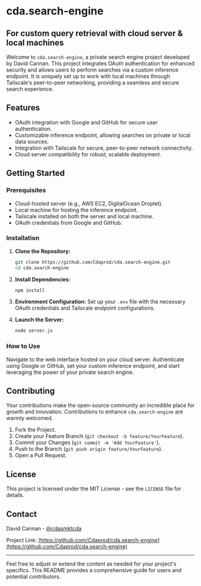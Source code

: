 # cda.search-engine

## For custom query retrieval with cloud server & local machines

Welcome to `cda.search-engine`, a private search engine project developed by David Cannan. This project integrates OAuth authentication for enhanced security and allows users to perform searches via a custom inference endpoint. It is uniquely set up to work with local machines through Tailscale's peer-to-peer networking, providing a seamless and secure search experience.

## Features

- OAuth integration with Google and GitHub for secure user authentication.
- Customizable inference endpoint, allowing searches on private or local data sources.
- Integration with Tailscale for secure, peer-to-peer network connectivity.
- Cloud server compatibility for robust, scalable deployment.

## Getting Started

### Prerequisites

- Cloud-hosted server (e.g., AWS EC2, DigitalOcean Droplet).
- Local machine for hosting the inference endpoint.
- Tailscale installed on both the server and local machine.
- OAuth credentials from Google and GitHub.

### Installation

1. **Clone the Repository:**
   ```bash
   git clone https://github.com/Cdaprod/cda.search-engine.git
   cd cda.search-engine
   ```

2. **Install Dependencies:**
   ```bash
   npm install
   ```

3. **Environment Configuration:**
   Set up your `.env` file with the necessary OAuth credentials and Tailscale endpoint configurations.

4. **Launch the Server:**
   ```bash
   node server.js
   ```

### How to Use

Navigate to the web interface hosted on your cloud server. Authenticate using Google or GitHub, set your custom inference endpoint, and start leveraging the power of your private search engine.

## Contributing

Your contributions make the open-source community an incredible place for growth and innovation. Contributions to enhance `cda.search-engine` are warmly welcomed.

1. Fork the Project.
2. Create your Feature Branch (`git checkout -b feature/YourFeature`).
3. Commit your Changes (`git commit -m 'Add YourFeature'`).
4. Push to the Branch (`git push origin feature/YourFeature`).
5. Open a Pull Request.

## License

This project is licensed under the MIT License - see the `LICENSE` file for details.

## Contact

David Cannan - [@cdasmktcda](https://twitter.com/cdasmktcda)

Project Link: [https://github.com/Cdaprod/cda.search-engine](https://github.com/Cdaprod/cda.search-engine)

---

Feel free to adjust or extend the content as needed for your project's specifics. This README provides a comprehensive guide for users and potential contributors.